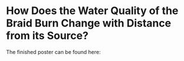 # How Does the Water Quality of the Braid Burn Change with Distance from its Source?

The finished poster can be found here:

